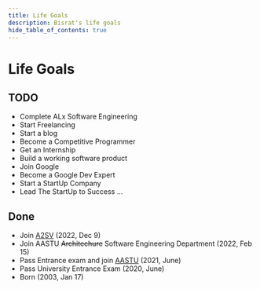 ```yaml
---
title: Life Goals
description: Bisrat's life goals
hide_table_of_contents: true
---
```


<div className="col col--8 col--offset-2">

# Life Goals

## TODO

- Complete ALx Software Engineering
- Start Freelancing
- Start a blog
- Become a Competitive Programmer
- Get an Internship
- Build a working software product
- Join Google
- Become a Google Dev Expert
- Start a StartUp Company
- Lead The StartUp to Success
...

## Done

- Join [A2SV](https://a2sv.org) (2022, Dec 9)
- Join AASTU ~~Architechure~~ Software Engineering Department (2022, Feb 15)
- Pass Entrance exam and join [AASTU](https://aastu.edu.et) (2021, June)
- Pass University Entrance Exam (2020, June)
- Born (2003, Jan 17)

</div>
